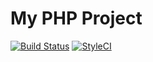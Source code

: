 My PHP Project
==================

[![Build Status](https://travis-ci.org/my-vendor/my-package.svg?branch=master)](https://travis-ci.org/my-vendor/my-package)
[![StyleCI](https://styleci.io/repos/<repo-id>/shield)](https://styleci.io/repos/<repo-id>)

